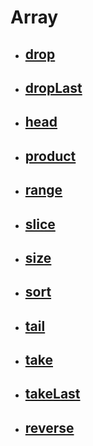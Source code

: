 # Array

- ## [drop](drop.md)

- ## [dropLast](drop-last.md)

- ## [head](head.md)

- ## [product](product.md)

- ## [range](range.md)

- ## [slice](slice.md)

- ## [size](size.md)

- ## [sort](sort.md)

- ## [tail](tail.md)

- ## [take](take.md)

- ## [takeLast](take-last.md)

- ## [reverse](reverse.md)